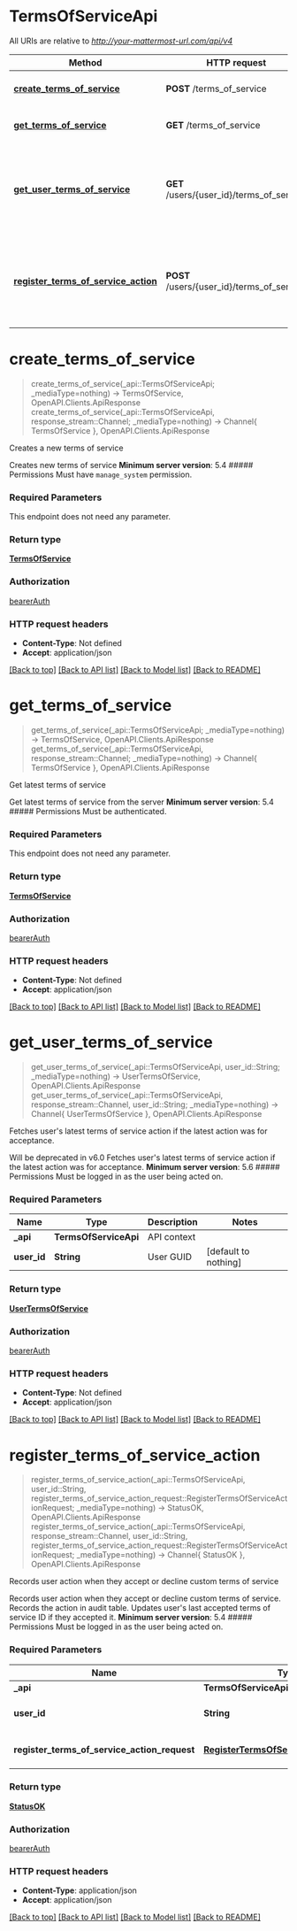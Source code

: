 # TermsOfServiceApi

All URIs are relative to *http://your-mattermost-url.com/api/v4*

Method | HTTP request | Description
------------- | ------------- | -------------
[**create_terms_of_service**](TermsOfServiceApi.md#create_terms_of_service) | **POST** /terms_of_service | Creates a new terms of service
[**get_terms_of_service**](TermsOfServiceApi.md#get_terms_of_service) | **GET** /terms_of_service | Get latest terms of service
[**get_user_terms_of_service**](TermsOfServiceApi.md#get_user_terms_of_service) | **GET** /users/{user_id}/terms_of_service | Fetches user&#39;s latest terms of service action if the latest action was for acceptance.
[**register_terms_of_service_action**](TermsOfServiceApi.md#register_terms_of_service_action) | **POST** /users/{user_id}/terms_of_service | Records user action when they accept or decline custom terms of service


# **create_terms_of_service**
> create_terms_of_service(_api::TermsOfServiceApi; _mediaType=nothing) -> TermsOfService, OpenAPI.Clients.ApiResponse <br/>
> create_terms_of_service(_api::TermsOfServiceApi, response_stream::Channel; _mediaType=nothing) -> Channel{ TermsOfService }, OpenAPI.Clients.ApiResponse

Creates a new terms of service

Creates new terms of service  __Minimum server version__: 5.4 ##### Permissions Must have `manage_system` permission. 

### Required Parameters
This endpoint does not need any parameter.

### Return type

[**TermsOfService**](TermsOfService.md)

### Authorization

[bearerAuth](../README.md#bearerAuth)

### HTTP request headers

 - **Content-Type**: Not defined
 - **Accept**: application/json

[[Back to top]](#) [[Back to API list]](../README.md#api-endpoints) [[Back to Model list]](../README.md#models) [[Back to README]](../README.md)

# **get_terms_of_service**
> get_terms_of_service(_api::TermsOfServiceApi; _mediaType=nothing) -> TermsOfService, OpenAPI.Clients.ApiResponse <br/>
> get_terms_of_service(_api::TermsOfServiceApi, response_stream::Channel; _mediaType=nothing) -> Channel{ TermsOfService }, OpenAPI.Clients.ApiResponse

Get latest terms of service

Get latest terms of service from the server  __Minimum server version__: 5.4 ##### Permissions Must be authenticated. 

### Required Parameters
This endpoint does not need any parameter.

### Return type

[**TermsOfService**](TermsOfService.md)

### Authorization

[bearerAuth](../README.md#bearerAuth)

### HTTP request headers

 - **Content-Type**: Not defined
 - **Accept**: application/json

[[Back to top]](#) [[Back to API list]](../README.md#api-endpoints) [[Back to Model list]](../README.md#models) [[Back to README]](../README.md)

# **get_user_terms_of_service**
> get_user_terms_of_service(_api::TermsOfServiceApi, user_id::String; _mediaType=nothing) -> UserTermsOfService, OpenAPI.Clients.ApiResponse <br/>
> get_user_terms_of_service(_api::TermsOfServiceApi, response_stream::Channel, user_id::String; _mediaType=nothing) -> Channel{ UserTermsOfService }, OpenAPI.Clients.ApiResponse

Fetches user's latest terms of service action if the latest action was for acceptance.

Will be deprecated in v6.0 Fetches user's latest terms of service action if the latest action was for acceptance.  __Minimum server version__: 5.6 ##### Permissions Must be logged in as the user being acted on. 

### Required Parameters

Name | Type | Description  | Notes
------------- | ------------- | ------------- | -------------
 **_api** | **TermsOfServiceApi** | API context | 
**user_id** | **String**| User GUID | [default to nothing]

### Return type

[**UserTermsOfService**](UserTermsOfService.md)

### Authorization

[bearerAuth](../README.md#bearerAuth)

### HTTP request headers

 - **Content-Type**: Not defined
 - **Accept**: application/json

[[Back to top]](#) [[Back to API list]](../README.md#api-endpoints) [[Back to Model list]](../README.md#models) [[Back to README]](../README.md)

# **register_terms_of_service_action**
> register_terms_of_service_action(_api::TermsOfServiceApi, user_id::String, register_terms_of_service_action_request::RegisterTermsOfServiceActionRequest; _mediaType=nothing) -> StatusOK, OpenAPI.Clients.ApiResponse <br/>
> register_terms_of_service_action(_api::TermsOfServiceApi, response_stream::Channel, user_id::String, register_terms_of_service_action_request::RegisterTermsOfServiceActionRequest; _mediaType=nothing) -> Channel{ StatusOK }, OpenAPI.Clients.ApiResponse

Records user action when they accept or decline custom terms of service

Records user action when they accept or decline custom terms of service. Records the action in audit table. Updates user's last accepted terms of service ID if they accepted it.  __Minimum server version__: 5.4 ##### Permissions Must be logged in as the user being acted on. 

### Required Parameters

Name | Type | Description  | Notes
------------- | ------------- | ------------- | -------------
 **_api** | **TermsOfServiceApi** | API context | 
**user_id** | **String**| User GUID | [default to nothing]
**register_terms_of_service_action_request** | [**RegisterTermsOfServiceActionRequest**](RegisterTermsOfServiceActionRequest.md)| terms of service details | 

### Return type

[**StatusOK**](StatusOK.md)

### Authorization

[bearerAuth](../README.md#bearerAuth)

### HTTP request headers

 - **Content-Type**: application/json
 - **Accept**: application/json

[[Back to top]](#) [[Back to API list]](../README.md#api-endpoints) [[Back to Model list]](../README.md#models) [[Back to README]](../README.md)

